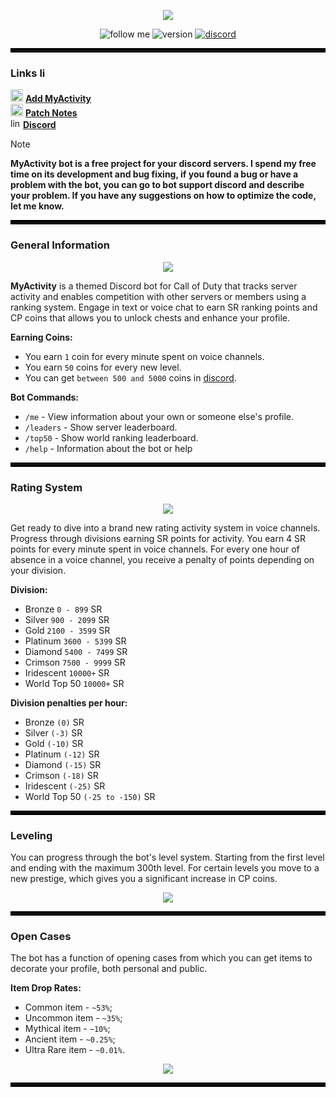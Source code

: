 <p align="center">
      <img src="https://i.ibb.co/QmfBQtC/myactivity.png">
</p>

<p align="center">
  <img src="https://img.shields.io/badge/follow-cr1stalyoung-white?style=flat" alt="follow me">
  <img src="https://img.shields.io/badge/version-1.1.0-coral?style=flat" alt="version">
  <a href="https://discord.gg/sGZGvxng" target="_blank">
    <img src="https://img.shields.io/badge/official-discord-informational?style=flat" alt="discord">
  </a>
</p>

<hr style="border: 3px solid #000;">

### Links <img src="https://cdn.iconscout.com/icon/free/png-256/free-chain-link-connection-attach-37919.png" alt="links" wight="16" height="16">

<img src="https://i.ibb.co/jHSsgfw/Blackvariant-Button-Ui-System-Folders-Drives-Developer-1024.png" alt="links" wight="20" height="20"> [**Add MyActivity**](https://discord.com/oauth2/authorize?client_id=1222326731084533840&permissions=2147871744&scope=bot+applications.commands)<br>
<img src="https://icon-library.com/images/github-logo-icon/github-logo-icon-15.jpg" alt="links" wight="20" height="20"> [**Patch Notes**](https://github.com/cr1stalyoung/myactivity/blob/main/CHANGELOG.md)<br>
<img src="https://cdn.prod.website-files.com/6257adef93867e50d84d30e2/636e0a6a49cf127bf92de1e2_icon_clyde_blurple_RGB.png" alt="links" wight="16" height="16"> [**Discord**](https://discord.gg/sGZGvxng)<br>

> [!NOTE]
> **MyActivity bot is a free project for your discord servers. I spend my free time on its development and bug fixing, if you found a bug or have a problem with the bot, you can go to bot support discord and describe your problem. If you have any suggestions on how to optimize the code, let me know.**

<hr style="border: 3px solid #000;">

### General Information

<p align="center">
      <img src="https://i.ibb.co/PYxfQ6X/banner.png">
</p>

**MyActivity** is a themed Discord bot for Call of Duty that tracks server activity and enables competition with other servers or members using a ranking system. Engage in text or voice chat to earn SR ranking points and CP coins that allows you to unlock chests and enhance your profile.

**Earning Coins:**
+  You earn `1` coin for every minute spent on voice channels.
+  You earn `50` coins for every new level.
+  You can get `between 500 and 5000` coins in [discord](https://discord.gg/sGZGvxng).

**Bot Commands:**
+ `/me` - View information about your own or someone else's profile.
+ `/leaders` - Show server leaderboard.
+ `/top50` - Show world ranking leaderboard.
+ `/help` - Information about the bot or help

<hr style="border: 3px solid #000;">

### Rating System
<p align="center">
      <img src="https://i.ibb.co/b5nm63m/ranking.png">
</p>

Get ready to dive into a brand new rating activity system in voice channels. Progress through divisions earning SR points for activity. You earn 4 SR points for every minute spent in voice channels. For every one hour of absence in a voice channel, you receive a penalty of points depending on your division.

**Division:**
+ Bronze `0 - 899` SR
+ Silver `900 - 2099` SR
+ Gold `2100 - 3599` SR
+ Platinum `3600 - 5399` SR
+ Diamond `5400 - 7499` SR
+ Crimson `7500 - 9999` SR
+ Iridescent `10000+` SR
+ World Top 50 `10000+` SR

**Division penalties per hour:**
+ Bronze `(0)` SR
+ Silver `(-3)` SR
+ Gold `(-10)` SR
+ Platinum `(-12)` SR
+ Diamond `(-15)` SR
+ Crimson `(-18)` SR
+ Iridescent `(-25)` SR
+ World Top 50 `(-25 to -150)` SR

<hr style="border: 3px solid #000;">


### Leveling

You can progress through the bot's level system. Starting from the first level and ending with the maximum 300th level. For certain levels you move to a new prestige, which gives you a significant increase in CP coins.

<p align="center">
      <img src="https://i.ibb.co/1ZrrQkB/leveling.png">
</p>

<hr style="border: 3px solid #000;">

### Open Cases

The bot has a function of opening cases from which you can get items to decorate your profile, both personal and public. 

**Item Drop Rates:**
+ Common item - `~53%`;
+ Uncommon item - `~35%`;
+ Mythical item - `~10%`;
+ Ancient item - `~0.25%`;
+ Ultra Rare item - `~0.01%`.

<p align="center">
      <img src="https://i.ibb.co/DYYsG12/immortal.gif">
</p>

<hr style="border: 3px solid #000;">
